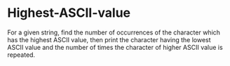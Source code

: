# Highest-ASCII-value
For a given string, find the number of occurrences of the character which has the highest ASCII value, then print the character having the lowest ASCII value and the number of times the character of higher ASCII value is repeated.
